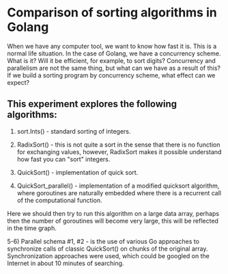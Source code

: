 # Comparison of sorting algorithms in Golang

When we have any computer tool, we want to know how fast it is. This is a normal life situation.
In the case of Golang, we have a concurrency scheme. What is it? Will it be efficient, for example, to sort digits?
Concurrency and parallelism are not the same thing, but what can we have as a result of this?
If we build a sorting program by concurrency scheme, what effect can we expect?

## This experiment explores the following algorithms:

1) sort.Ints() - standard sorting of integers.

2) RadixSort() - this is not quite a sort in the sense that there is no function for exchanging values, however, RadixSort makes it possible
understand how fast you can "sort" integers.

3) QuickSort() - implementation of quick sort.

4) QuickSort_parallel() - implementation of a modified quicksort algorithm, where goroutines are naturally embedded where there is a recurrent call of the computational function.

Here we should then try to run this algorithm on a large data array, perhaps then the number of goroutines will become very large, this will be reflected in the time graph.

5-6) Parallel schema #1, #2 - is the use of various Go approaches to synchronize calls of classic QuickSort() on chunks of the original array. 
Synchronization approaches were used, which could be googled on the Internet in about 10 minutes of searching.
